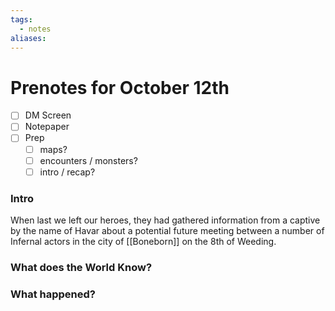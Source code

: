 ```yaml
---
tags:
  - notes
aliases:
---
```


# Prenotes for October 12th
- [ ] DM Screen
- [ ] Notepaper
- [ ] Prep
	- [ ] maps?
	- [ ] encounters / monsters?
	- [ ] intro / recap?

### Intro

When last we left our heroes, they had gathered information from a captive by the name of Havar about a potential future meeting between a number of Infernal actors in the city of [[Boneborn]] on the 8th of Weeding.

### What does the World Know?


### What happened?
